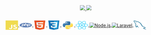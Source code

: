 <!-- ## Olá! Eu sou o Gabriel -->
<div align="center">
    <a href="https://github.com/GabrielSchiavo">
    <img height="180em" src="https://github-readme-stats.vercel.app/api?username=GabrielSchiavo&show_icons=true&theme=dark"/>                        
    <img height="180em" src="https://github-readme-stats.vercel.app/api/top-langs/?username=GabrielSchiavo&layout=compact&theme=dark"/>
</div>
    
<!-- <br/>
<div style="display: inline_block">
    <a href = "mailto:gabriel.kschiavo@gmail.com"><img src="https://img.shields.io/badge/Gmail-D14836?style=for-the-badge&logo=gmail&logoColor=white" target="_blank"></a>
    <a href = ""><img src="https://img.shields.io/badge/Facebook-1877F2?style=for-the-badge&logo=facebook&logoColor=white" target="_blank"></a>
    <a href = ""><img src="https://img.shields.io/badge/Instagram-E4405F?style=for-the-badge&logo=instagram&logoColor=white" target="_blank"></a> 
    <a href = ""><img src="https://img.shields.io/badge/LinkedIn-0077B5?style=for-the-badge&logo=linkedin&logoColor=white" target="_blank"></a>
</div> -->
    
##
<div style="display: inline_block">
    <img align="center" alt="Js" height="30" width="40" src="https://raw.githubusercontent.com/devicons/devicon/master/icons/javascript/javascript-plain.svg">
    <img align="center" alt="PHP" height="30" width="40" src="https://raw.githubusercontent.com/devicons/devicon/master/icons/php/php-plain.svg"> 
    <img align="center" alt="HTML" height="30" width="40" src="https://raw.githubusercontent.com/devicons/devicon/master/icons/html5/html5-original.svg">
    <img align="center" alt="CSS" height="30" width="40" src="https://raw.githubusercontent.com/devicons/devicon/master/icons/css3/css3-original.svg">
    <img align="center" alt="Python" height="30" width="40" src="https://raw.githubusercontent.com/devicons/devicon/master/icons/python/python-original.svg">
    <img align="center" alt="React" height="30" width="40" src="https://raw.githubusercontent.com/devicons/devicon/master/icons/react/react-original.svg">
    <img align="center" alt="Node.js" height="30" width="40" src="https://cdn.jsdelivr.net/gh/devicons/devicon/icons/nodejs/nodejs-original.svg" />
    <img align="center" alt="Laravel" height="30" width="40" src="https://cdn.jsdelivr.net/gh/devicons/devicon/icons/laravel/laravel-plain.svg">
    <img align="center" alt="MySQL" height="30" width="40" src="https://raw.githubusercontent.com/devicons/devicon/master/icons/mysql/mysql-original.svg">
</div> 
